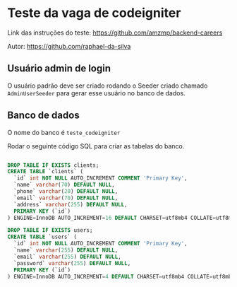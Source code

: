 # Teste da vaga de codeigniter

Link das instruções do teste: https://github.com/amzmp/backend-careers

Autor: https://github.com/raphael-da-silva

## Usuário admin de login
O usuário padrão deve ser criado rodando o Seeder criado chamado `AdminUserSeeder` para gerar esse usuário no banco de dados.

## Banco de dados

O nome do banco é `teste_codeigniter`

Rodar o seguinte código SQL para criar as tabelas do banco.

```sql

DROP TABLE IF EXISTS clients;
CREATE TABLE `clients` (
  `id` int NOT NULL AUTO_INCREMENT COMMENT 'Primary Key',
  `name` varchar(70) DEFAULT NULL,
  `phone` varchar(20) DEFAULT NULL,
  `email` varchar(70) DEFAULT NULL,
  `address` varchar(255) DEFAULT NULL,
  PRIMARY KEY (`id`)
) ENGINE=InnoDB AUTO_INCREMENT=16 DEFAULT CHARSET=utf8mb4 COLLATE=utf8mb4_0900_ai_ci COMMENT='tabela com clientes';

DROP TABLE IF EXISTS users;
CREATE TABLE `users` (
  `id` int NOT NULL AUTO_INCREMENT COMMENT 'Primary Key',
  `name` varchar(255) DEFAULT NULL,
  `email` varchar(255) DEFAULT NULL,
  `password` varchar(255) DEFAULT NULL,
  PRIMARY KEY (`id`)
) ENGINE=InnoDB AUTO_INCREMENT=4 DEFAULT CHARSET=utf8mb4 COLLATE=utf8mb4_0900_ai_ci COMMENT='Tabela dos usuários de login';

```